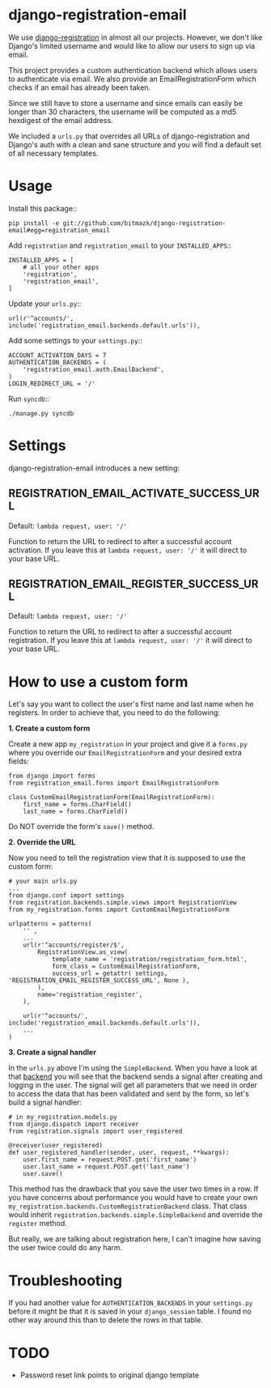 django-registration-email
==========================

We use
[django-registration](https://bitbucket.org/ubernostrum/django-registration/overview)
in almost all our projects. However, we don't like Django's limited username
and would like to allow our users to sign up via email.

This project provides a custom authentication backend which allows users to
authenticate via email. We also provide an EmailRegistrationForm which
checks if an email has already been taken.

Since we still have to store a username and since emails can easily be longer
than 30 characters, the username will be computed as a md5 hexdigest of the
email address.

We included a ``urls.py`` that overrides all URLs of django-registration
and Django's auth with a clean and sane structure and you will find a default
set of all necessary templates.

Usage
======

Install this package::

    pip install -e git://github.com/bitmazk/django-registration-email#egg=registration_email

Add ``registration`` and ``registration_email`` to your ``INSTALLED_APPS``::

    INSTALLED_APPS = [
        # all your other apps
        'registration',
        'registration_email',
    ]

Update your ``urls.py``::

    url(r'^accounts/', include('registration_email.backends.default.urls')),

Add some settings to your ``settings.py``::

    ACCOUNT_ACTIVATION_DAYS = 7
    AUTHENTICATION_BACKENDS = (
        'registration_email.auth.EmailBackend',
    )
    LOGIN_REDIRECT_URL = '/'

Run ``syncdb``::

    ./manage.py syncdb

Settings
========

django-registration-email introduces a new setting:

REGISTRATION_EMAIL_ACTIVATE_SUCCESS_URL
---------------------------------------

Default: ``lambda request, user: '/'``

Function to return the URL to redirect to after a successful account
activation. If you leave this at ``lambda request, user: '/'`` it will direct
to your base URL.

REGISTRATION_EMAIL_REGISTER_SUCCESS_URL
---------------------------------------

Default: ``lambda request, user: '/'``

Function to return the URL to redirect to after a successful account
registration. If you leave this at ``lambda request, user: '/'`` it will direct
to your base URL.

How to use a custom form
========================

Let's say you want to collect the user's first name and last name when he
registers. In order to achieve that, you need to do the following:

__1. Create a custom form__

Create a new app `my_registration` in your project and give it a `forms.py`
where you override our `EmailRegistrationForm` and your desired extra
fields:

    from django import forms
    from registration_email.forms import EmailRegistrationForm

    class CustomEmailRegistrationForm(EmailRegistrationForm):
        first_name = forms.CharField()
        last_name = forms.CharField()

Do NOT override the form's `save()` method.

__2. Override the URL__

Now you need to tell the registration view that it is supposed to use the
custom form:

    # your main urls.py
    ...
    from django.conf import settings
    from registration.backends.simple.views import RegistrationView
    from my_registration.forms import CustomEmailRegistrationForm

    urlpatterns = patterns(
        '' ,
        ...
        url(r'^accounts/register/$',
            RegistrationView.as_view(
                template_name = 'registration/registration_form.html',
                form_class = CustomEmailRegistrationForm,
                success_url = getattr( settings, 'REGISTRATION_EMAIL_REGISTER_SUCCESS_URL', None ),
            ),
            name='registration_register',
        ),

        url(r'^accounts/', include('registration_email.backends.default.urls')),
        ...
    )

__3. Create a signal handler__

In the `urls.py` above I'm using the `SimpleBackend`. When you have a look
at that [backend](https://github.com/nathanborror/django-registration/blob/master/registration/backends/simple/__init__.py#L30)
you will see that the backend sends a signal after creating and logging in the
user. The signal will get all parameters that we need in order to access the
data that has been validated and sent by the form, so let's build a signal
handler:

    # in my_registration.models.py
    from django.dispatch import receiver
    from registration.signals import user_registered

    @receiver(user_registered)
    def user_registered_handler(sender, user, request, **kwargs):
        user.first_name = request.POST.get('first_name')
        user.last_name = request.POST.get('last_name')
        user.save()

This method has the drawback that you save the user two times in a row. If
you have concerns about performance you would have to create your own
`my_registration.backends.CustomRegistrationBackend` class. That class would
inherit `registration.backends.simple.SimpleBackend` and override the
`register` method.

But really, we are talking about registration here, I can't imagine how saving
the user twice could do any harm.


Troubleshooting
================

If you had another value for ``AUTHENTICATION_BACKENDS`` in your
``settings.py`` before it might be that it is saved in your ``django_session``
table. I found no other way around this than to delete the rows in that table.

TODO
=====

* Password reset link points to original django template
